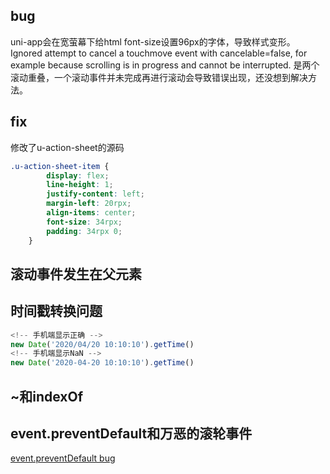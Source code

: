 ## bug
uni-app会在宽萤幕下给html font-size设置96px的字体，导致样式变形。
Ignored attempt to cancel a touchmove event with cancelable=false, for example because scrolling is in progress and cannot be interrupted.
是两个滚动重叠，一个滚动事件并未完成再进行滚动会导致错误出现，还没想到解决方法。

## fix
修改了u-action-sheet的源码
```css
.u-action-sheet-item {
		display: flex;
		line-height: 1;
		justify-content: left;
		margin-left: 20rpx;
		align-items: center;
		font-size: 34rpx;
		padding: 34rpx 0;
	}
```

## 滚动事件发生在父元素

## 时间戳转换问题
```js
<!-- 手机端显示正确 -->
new Date('2020/04/20 10:10:10').getTime()
<!-- 手机端显示NaN -->
new Date('2020-04-20 10:10:10').getTime()
```
## ~和indexOf

## event.preventDefault和万恶的滚轮事件
[event.preventDefault bug](https://ask.dcloud.net.cn/question/88063)